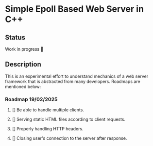 # Simple Epoll Based Web Server in C++

## Status

Work in progress 

## Description

This is an experimental effort to understand mechanics of a web server framework that is abstracted from many developers. Roadmaps are mentioned below:

### Roadmap 19/02/2025

1. [] Be able to handle multiple clients.

2. [] Serving static HTML files according to client requests.

3. [] Properly handling HTTP headers.

4. [] Closing user's connection to the server after response.
